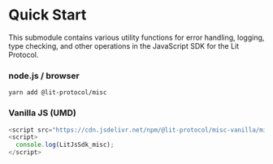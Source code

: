 # Quick Start

This submodule contains various utility functions for error handling, logging, type checking, and other operations in the JavaScript SDK for the Lit Protocol.

### node.js / browser

```
yarn add @lit-protocol/misc
```

### Vanilla JS (UMD)

```js
<script src="https://cdn.jsdelivr.net/npm/@lit-protocol/misc-vanilla/misc.js"></script>
<script>
  console.log(LitJsSdk_misc);
</script>
```
